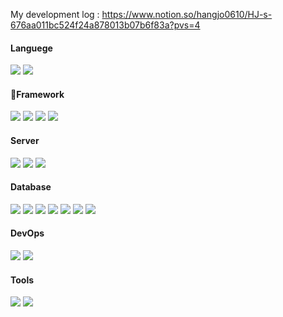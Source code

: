 My development log : https://www.notion.so/hangjo0610/HJ-s-676aa011bc524f24a878013b07b6f83a?pvs=4

#### Languege
<div align="left">
	<img src="https://img.shields.io/badge/Javascript-F7DF1E?style=flat&logo=Javascript&logoColor=white" />
	<img src="https://img.shields.io/badge/Typescript-3178C6?style=flat&logo=Typescript&logoColor=white" />
</div>

#### 🔭Framework
<div align="left">
	<img src="https://img.shields.io/badge/Node.js-339933?style=flat&logo=nodedotjs&logoColor=white" />
	<img src="https://img.shields.io/badge/Express-000000?style=flat&logo=express&logoColor=white" />
	<img src="https://img.shields.io/badge/NestJS-E0234E?style=flat&logo=nestjs&logoColor=white" />
	<img src="https://img.shields.io/badge/git-F05032?style=flat&logo=git&logoColor=white" />
	<!-- 	<img src="https://img.shields.io/badge/letsencrypt-003A70?style=flat&logo=letsencrypt&logoColor=white" />
	<img src="https://img.shields.io/badge/jsonwebtokens-000000?style=flat&logo=jsonwebtokens&logoColor=white" />doc
	<img src="https://img.shields.io/badge/amazons3-569A31?style=flat&logo=amazons3&logoColor=white" />
	<img src="https://img.shields.io/badge/amazonec2-FF9900?style=flat&logo=amazonec2&logoColor=white" />
	<img src="https://img.shields.io/badge/awscodedeploy-569A31?style=flat&logo=AWS codedeploy3&logoColor=white" />
	<img src="https://img.shields.io/badge/nestjs-E0234E?style=flat&logo=nestjs3&logoColor=white" />
	<img src="https://img.shields.io/badge/amazonrds-527FFF?style=flat&logo=amazonrds&logoColor=white" />
-->
</div>

#### Server
<div align="left">
	<img src="https://img.shields.io/badge/AmazonAWS-232F3E?style=flat&logo=amazonaws&logoColor=white" />
	<img src="https://img.shields.io/badge/AmazonEC2-FF9900?style=flat&logo=amazonec2&logoColor=white" />
	<img src="https://img.shields.io/badge/nginx-009639?style=flat&logo=nginx&logoColor=white" />
</div>

#### Database
<div align="left">
	<img src="https://img.shields.io/badge/AmazonRDS-527FFF?style=flat&logo=amazonrds&logoColor=white" />
	<img src="https://img.shields.io/badge/Mysql-4479A1?style=flat&logo=mysql&logoColor=white" />
	<img src="https://img.shields.io/badge/PostgreSQL-4169E1?style=flat&logo=postgresql&logoColor=white" />
	<img src="https://img.shields.io/badge/Redis-DC382D?style=flat&logo=redis&logoColor=white" />
	<img src="https://img.shields.io/badge/Sequelize-52B0E7?style=flat&logo=sequelize&logoColor=white" />
	<img src="https://img.shields.io/badge/Prisma-2D3748?style=flat&logo=prisma&logoColor=white" />
	<img src="https://img.shields.io/badge/Typeorm-262627?style=flat&logo=Typeorm&logoColor=white" />
</div>

#### DevOps
<div align="left">
	<img src="https://img.shields.io/badge/Docker-2496ED?style=flat&logo=docker&logoColor=white" />
	<img src="https://img.shields.io/badge/GithubActions-2088FF?style=flat&logo=githubactions&logoColor=white" />
</div>

#### Tools
<div align="left">
	<img src="https://img.shields.io/badge/Git-F05032?style=flat&logo=git&logoColor=white" />
	<img src="https://img.shields.io/badge/Github-181717?style=flat&logo=github&logoColor=white" />
</div>

<!--
**Hangju0610/hangju0610** is a ✨ _special_ ✨ repository because its `README.md` (this file) appears on your GitHub profile.

Here are some ideas to get you started:

- 🔭 I’m currently working on ...
- 🌱 I’m currently learning ...
- 👯 I’m looking to collaborate on ...
- 🤔 I’m looking for help with ...
- 💬 Ask me about ...
- 📫 How to reach me: ...
- 😄 Pronouns: ...
- ⚡ Fun fact: ...
-->
